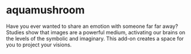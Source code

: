# aquamushroom

Have you ever wanted to share an emotion with someone far far away? Studies show that images are a powerful medium, activating our brains on the levels of the symbolic and imaginary. This add-on creates a space for you to project your visions.

